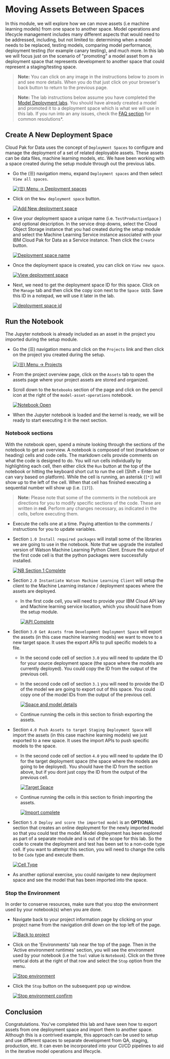 # Moving Assets Between Spaces

In this module, we will explore how we can move assets (i.e machine learning models) from one space to another space. Model operations and lifecycle management includes many different aspects that would need to be addressed, including, but not limited to: determining when a model needs to be replaced, testing models, comparing model performance, deployment testing (for example canary testing), and much more. In this lab we will focus just on the scenario of "promoting" a model asset from a deployment space that represents development to another space that could represent a staging/testing space.

> **Note:** You can click on any image in the instructions below to zoom in and see more details. When you do that just click on your browser's back button to return to the previous page.

> **Note:** The lab instructions below assume you have completed the [Model Deployment labs](../ml-model-deployment/README.md). You should have already created a model and promoted it to a deployment space which is what we will use in this lab. If you run into an any issues, check the [FAQ section](../faq/README.md) for common resolutions*.

## Create A New Deployment Space

Cloud Pak for Data uses the concept of `Deployment Spaces` to configure and manage the deployment of a set of related deployable assets. These assets can be data files, machine learning models, etc. We have been working with a space created during the setup module through out the previous labs.

* Go the (☰) navigation menu, expand `Deployment spaces` and then select `View all spaces`.

    [![(☰) Menu -> Deployment spaces](../images/navigation/menu-analytics-deployments.png)](../images/navigation/menu-analytics-deployments.png)

* Click on the `New deployment space` button.

    [![Add New deployment space](../images/setup/new-deployment-space.png)](../images/setup/new-deployment-space.png)

* Give your deployment space a unique name (i.e. `TestProductionSpace` ) and optional description. In the service drop downs, select the Cloud Object Storage instance that you had created during the setup module and select the Machine Learning Service instance associated with your IBM Cloud Pak for Data as a Service instance. Then click the `Create` button.

    [![Deployment space name](../images/setup/deployment-space-name.png)](../images/setup/deployment-space-name.png)

* Once the deployment space is created, you can click on `View new space`.

    [![View deployment space](../images/setup/view-deployment-space.png)](../images/setup/view-deployment-space.png)

* Next, we need to get the deployment space ID for this space. Click on the `Manage` tab and then click the copy icon next to the `Space GUID`. Save this ID in a notepad, we will use it later in the lab.

    [![deployment space id](../images/autoai/autoai-depspaceid.png)](../images/autoai/autoai-depspaceid.png)

## Run the Notebook

The Jupyter notebook is already included as an asset in the project you imported during the setup module.

* Go the (☰) navigation menu and click on the `Projects` link and then click on the project you created during the setup.

    [![(☰) Menu -> Projects](../images/navigation/menu-projects.png)](../images/navigation/menu-projects.png)

* From the project overview page, click on the `Assets` tab to open the assets page where your project assets are stored and organized.

* Scroll down to the `Notebooks` section of the page and click on the pencil icon at the right of the `model-asset-operations` notebook.

    [![Notebook Open](../images/versioning/open_assetmove_nb.png)](../images/versioning/open_assetmove_nb.png)

* When the Jupyter notebook is loaded and the kernel is ready, we will be ready to start executing it in the next section.

### Notebook sections

With the notebook open, spend a minute looking through the sections of the notebook to get an overview. A notebook is composed of text (markdown or heading) cells and code cells. The markdown cells provide comments on what the code is designed to do. You will run cells individually by highlighting each cell, then either click the `Run` button at the top of the notebook or hitting the keyboard short cut to run the cell (Shift + Enter but can vary based on platform). While the cell is running, an asterisk (`[*]`) will show up to the left of the cell. When that cell has finished executing a sequential number will show up (i.e. `[17]`).

> **Note:** Please note that some of the comments in the notebook are directions for you to modify specific sections of the code. These are written in **red**. Perform any changes necessary, as indicated in the cells, before executing them.

* Execute the cells one at a time. Paying attention to the comments / instructions for you to update variables.

* Section `1.0 Install required packages` will install some of the libraries we are going to use in the notebook. Note that we upgrade the installed version of Watson Machine Learning Python Client. Ensure the output of the first code cell is that the python packages were successfully installed.

    [![NB Section 1 Complete](../images/versioning/assetmovenb-packageinstall.png)](../images/versioning/assetmovenb-packageinstall.png)

* Section `2.0 Instantiate Watson Machine Learning Client` will setup the client to the Machine Learning instance / deployment spaces where the assets are deployed.

    * In the first code cell, you will need to provide your IBM Cloud API key and Machine learning service location, which you should have from the setup module.

        [![API Complete](../images/versioning/assetmovenb-wmlcreds.png)](../images/versioning/assetmovenb-wmlcreds.png)

* Section `3.0 Get Assets from Development Deployment Space` will export the assets (in this case machine learning models) we want to move to a new target space. It uses the export APIs to pull specific models to a file.

    * In the second code cell of section `3.0` you will need to update the ID for your source deployment space (the space where the models are currently deployed). You could copy the ID from the output of the previous cell.

    * In the second code cell of section `3.1` you will need to provide the ID of the model we are going to export out of this space. You could copy one of the model IDs from the output of the previous cell.

        [![Space and model details](../images/versioning/assetmovenb-assetselection.png)](../images/versioning/assetmovenb-assetselection.png)

    * Continue running the cells in this section to finish exporting the assets.

* Section `4.0 Push Assets to target Staging Deployment Space` will import the assets (in this case machine learning models) we just exported to a new space. It uses the import APIs to push specific models to the space.

   * In the second code cell of section `4.0` you will need to update the ID for the target deployment space (the space where the models are going to be deployed). You should have the ID from the section above, but if you dont just copy the ID from the output of the previous cell.

        [![Target Space](../images/versioning/assetmovenb-selecttargetDS.png)](../images/versioning/assetmovenb-selecttargetDS.png)

    * Continue running the cells in this section to finish importing the assets.

        [![Import complete](../images/versioning/assetmovenb-importsuccess.png)](../images/versioning/assetmovenb-importsuccess.png)

* Section `5.0 Deploy and score the imported model` is an **OPTIONAL** section that creates an online deployment for the newly imported model so that you could test the model. Model deployment has been explored as part of a separate module and is out of the scope for this lab. So the code to create the deployment and test has been set to a non-code type cell. If you want to attempt this section, you will need to change the cells to be `Code` type and execute them.

    [![Cell Type](../images/versioning/assetmovenb-celltype.png)](../images/versioning/assetmovenb-celltype.png)

* As another optional exercise, you could navigate to new deployment space and see the model that has been imported into the space.

### Stop the Environment

In order to conserve resources, make sure that you stop the environment used by your notebook(s) when you are done.

* Navigate back to your project information page by clicking on your project name from the navigation drill down on the top left of the page.

    [![Back to project](../images/project/navigate-to-project.png)](../images/project/navigate-to-project.png)

* Click on the 'Environments' tab near the top of the page. Then in the 'Active environment runtimes' section, you will see the environment used by your notebook (i.e the `Tool` value is `Notebook`). Click on the three vertical dots at the right of that row and select the `Stop` option from the menu.

    [![Stop environment](../images/project/stop-notebook-environment.png)](../images/project/stop-notebook-environment.png)

* Click the `Stop` button on the subsequent pop up window.

    [![Stop environment confirm](../images/project/stop-notebook-environment-confirmation.png)](../images/project/stop-notebook-environment-confirmation.png)

## Conclusion

Congratulations. You've completed this lab and have seen how to export assets from one deployment space and import them to another space. Although this is a contrived example, this approach can be used to setup and use different spaces to separate development from QA, staging, production, etc. It can even be incorporated into your CI/CD pipelines to aid in the iterative model operations and lifecycle.

